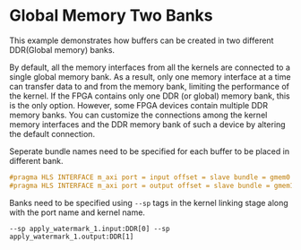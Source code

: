 Global Memory Two Banks
========================

This example demonstrates how buffers can be created in two different DDR(Global memory) banks.

By default, all the memory interfaces from all the kernels are connected to a single global memory bank. As a result, only one memory interface at a time can transfer data to and from the memory bank, limiting the performance of the kernel. If the FPGA contains only one DDR (or global) memory bank, this is the only option. However, some FPGA devices contain multiple DDR memory banks. You can customize the connections among the kernel memory interfaces and the DDR memory bank of such a device by altering the default connection.

Seperate bundle names need to be specified for each buffer to be placed in different bank.

```c++
#pragma HLS INTERFACE m_axi port = input offset = slave bundle = gmem0
#pragma HLS INTERFACE m_axi port = output offset = slave bundle = gmem1
```
Banks need to be specified using `--sp` tags in the kernel linking stage along with the port name and kernel name.
```
--sp apply_watermark_1.input:DDR[0] --sp apply_watermark_1.output:DDR[1]
```
